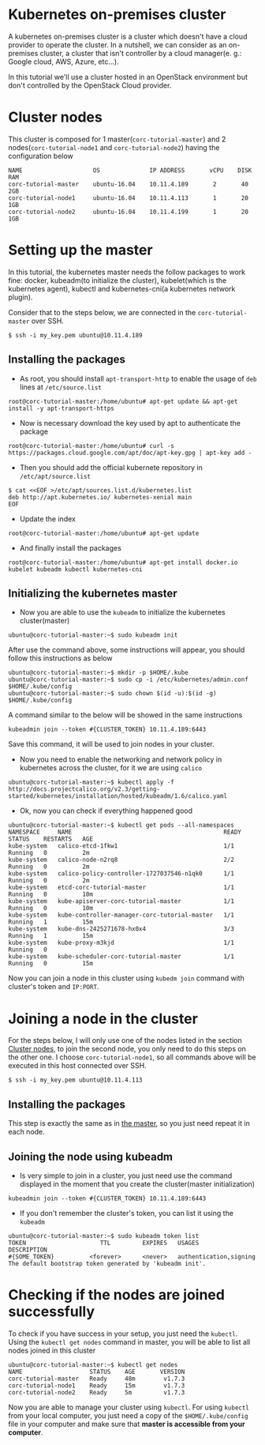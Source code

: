 # Kubernetes on-premises cluster

A kubernetes on-premises cluster is a cluster which doesn't have a cloud provider to operate the cluster. In a nutshell, we can consider as an on-premises cluster, a cluster that isn't controller by a cloud manager(e. g.: Google cloud, AWS, Azure, etc...).

In this tutorial we'll use a cluster hosted in an OpenStack environment but don't controlled by the OpenStack Cloud provider.

# Cluster nodes

This cluster is composed for 1 master(`corc-tutorial-master`) and 2 nodes(`corc-tutorial-node1` and `corc-tutorial-node2`) having the configuration below 

```
NAME                    OS              IP ADDRESS       vCPU    DISK    RAM
corc-tutorial-master    ubuntu-16.04	10.11.4.189       2       40     2GB
corc-tutorial-node1     ubuntu-16.04	10.11.4.113       1       20     1GB
corc-tutorial-node2     ubuntu-16.04	10.11.4.199       1       20     1GB

```

# Setting up the master

In this tutorial, the kubernetes master needs the follow packages to work fine: docker, kubeadm(to initialize the cluster), kubelet(which is the kubernetes agent), kubectl and kubernetes-cni(a kubernetes network plugin).

Consider that to the steps below, we are connected in the `corc-tutorial-master` over SSH.

`$ ssh -i my_key.pem ubuntu@10.11.4.189`

## Installing the packages

- As root, you should install `apt-transport-http` to enable the usage of `deb` lines at `/etc/source.list`

`root@corc-tutorial-master:/home/ubuntu# apt-get update && apt-get install -y apt-transport-https`

- Now is necessary download the key used by apt to authenticate the package

`root@corc-tutorial-master:/home/ubuntu# curl -s https://packages.cloud.google.com/apt/doc/apt-key.gpg | apt-key add -`

- Then you should add the official kubernete repository in `/etc/apt/source.list`

```
$ cat <<EOF >/etc/apt/sources.list.d/kubernetes.list
deb http://apt.kubernetes.io/ kubernetes-xenial main
EOF
```

- Update the index

`root@corc-tutorial-master:/home/ubuntu# apt-get update`

- And finally install the packages

`root@corc-tutorial-master:/home/ubuntu# apt-get install docker.io kubelet kubeadm kubectl kubernetes-cni`

## Initializing the kubernetes master

- Now you are able to use the `kubeadm` to initialize the kubernetes cluster(master)

`ubuntu@corc-tutorial-master:~$ sudo kubeadm init`

After use the command above, some instructions will appear, you should follow this instructions as below

```
ubuntu@corc-tutorial-master:~$ mkdir -p $HOME/.kube
ubuntu@corc-tutorial-master:~$ sudo cp -i /etc/kubernetes/admin.conf $HOME/.kube/config
ubuntu@corc-tutorial-master:~$ sudo chown $(id -u):$(id -g) $HOME/.kube/config
```

A command similar to the below will be showed in the same instructions

`kubeadmin join --token #{CLUSTER_TOKEN} 10.11.4.189:6443`

Save this command, it will be used to join nodes in your cluster.

- Now you need to enable the networking and network policy in kubernetes across the cluster, for it we are using `calico`

`ubuntu@corc-tutorial-master:~$ kubectl apply -f http://docs.projectcalico.org/v2.3/getting-started/kubernetes/installation/hosted/kubeadm/1.6/calico.yaml`

- Ok, now you can check if everything happened good

```
ubuntu@corc-tutorial-master:~$ kubectl get pods --all-namespaces
NAMESPACE     NAME                                           READY     STATUS    RESTARTS   AGE
kube-system   calico-etcd-1fkw1                              1/1       Running   0          2m
kube-system   calico-node-n2rq8                              2/2       Running   0          2m
kube-system   calico-policy-controller-1727037546-n1qk0      1/1       Running   0          2m
kube-system   etcd-corc-tutorial-master                      1/1       Running   0          10m
kube-system   kube-apiserver-corc-tutorial-master            1/1       Running   0          10m
kube-system   kube-controller-manager-corc-tutorial-master   1/1       Running   1          15m
kube-system   kube-dns-2425271678-hx0x4                      3/3       Running   1          15m
kube-system   kube-proxy-m3kjd                               1/1       Running   0          
kube-system   kube-scheduler-corc-tutorial-master            1/1       Running   0          15m

```

Now you can join a node in this cluster using `kubedm join` command with cluster's token and `IP:PORT`.

# Joining a node in the cluster

For the steps below, I will only use one of the nodes listed in the section [Cluster nodes](#cluster-nodes), to join the second node, you only need to do this steps on the other one. I choose `corc-tutorial-node1`, so all commands above will be executed in this host connected over SSH.

`$ ssh -i my_key.pem ubuntu@10.11.4.113`

## Installing the packages

This step is exactly the same as in [the master](#installing-the-packages), so you just need repeat it in each node.

## Joining the node using kubeadm

- Is very simple to join in a cluster, you just need use the command displayed in the moment that you create the cluster(master initialization)

`kubeadmin join --token #{CLUSTER_TOKEN} 10.11.4.189:6443`

- If you don't remember the cluster's token, you can list it using the `kubeadm`

```
ubuntu@corc-tutorial-master:~$ sudo kubeadm token list
TOKEN                     TTL         EXPIRES   USAGES                   DESCRIPTION
#{SOME_TOKEN}          <forever>      <never>   authentication,signing   The default bootstrap token generated by 'kubeadm init'.
```

# Checking if the nodes are joined successfully

To check if you have success in your setup, you just need the `kubectl`. Using the `kubectl get nodes` command in master, you will be able to list all nodes joined in this cluster

```
ubuntu@corc-tutorial-master:~$ kubectl get nodes
NAME                   STATUS    AGE       VERSION
corc-tutorial-master   Ready     48m        v1.7.3
corc-tutorial-node1    Ready     15m        v1.7.3
corc-tutorial-node2    Ready     5m         v1.7.3
```

Now you are able to manage your cluster using `kubectl`. For using `kubectl` from your local computer, you just need a copy of the `$HOME/.kube/config` file in your computer and make sure that **master is accessible from your computer**.
